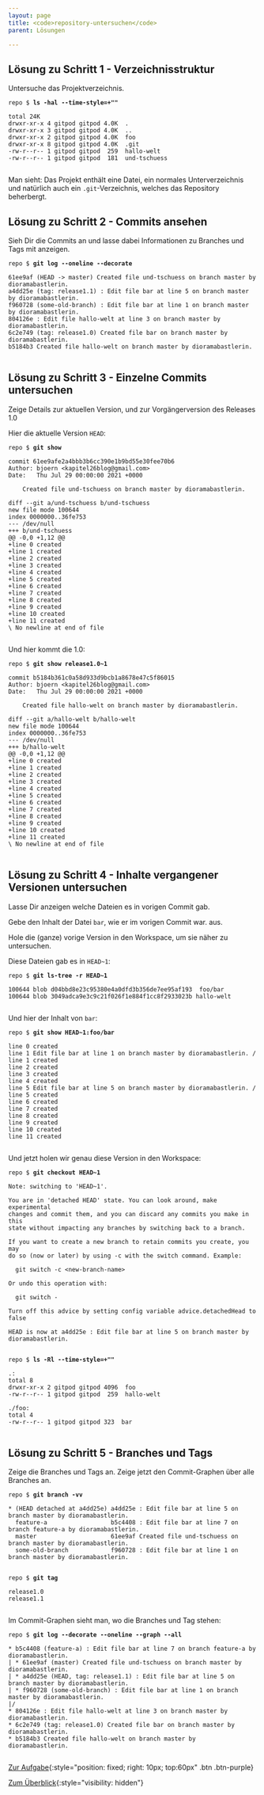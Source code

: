 ```yaml
---
layout: page
title: <code>repository-untersuchen</code>
parent: Lösungen

---
```

## Lösung zu Schritt 1 - Verzeichnisstruktur

Untersuche das Projektverzeichnis.


<pre><code>repo $ <b>ls -hal --time-style=+&quot;&quot;</b><br><br>total 24K<br>drwxr-xr-x 4 gitpod gitpod 4.0K  .<br>drwxr-xr-x 3 gitpod gitpod 4.0K  ..<br>drwxr-xr-x 2 gitpod gitpod 4.0K  foo<br>drwxr-xr-x 8 gitpod gitpod 4.0K  .git<br>-rw-r--r-- 1 gitpod gitpod  259  hallo-welt<br>-rw-r--r-- 1 gitpod gitpod  181  und-tschuess<br><br></code></pre>


Man sieht: Das Projekt enthält eine Datei, ein normales Unterverzeichnis
und natürlich auch ein `.git`-Verzeichnis, welches das Repository beherbergt.

## Lösung zu Schritt 2 - Commits ansehen

Sieh Dir die Commits an und lasse dabei Informationen 
zu Branches und Tags mit anzeigen.


<pre><code>repo $ <b>git log --oneline --decorate</b><br><br>61ee9af (HEAD -&gt; master) Created file und-tschuess on branch master by dioramabastlerin.<br>a4dd25e (tag: release1.1) : Edit file bar at line 5 on branch master by dioramabastlerin.<br>f960728 (some-old-branch) : Edit file bar at line 1 on branch master by dioramabastlerin.<br>804126e : Edit file hallo-welt at line 3 on branch master by dioramabastlerin.<br>6c2e749 (tag: release1.0) Created file bar on branch master by dioramabastlerin.<br>b5184b3 Created file hallo-welt on branch master by dioramabastlerin.<br><br></code></pre>


## Lösung zu Schritt 3 - Einzelne Commits untersuchen

Zeige Details zur aktuellen Version,
und zur Vorgängerversion des Releases 1.0


Hier die aktuelle Version `HEAD`:


<pre><code>repo $ <b>git show</b><br><br>commit 61ee9afe2a4bbb3b6cc390e1b9bd55e30fee70b6<br>Author: bjoern &lt;kapitel26blog@gmail.com&gt;<br>Date:   Thu Jul 29 00:00:00 2021 +0000<br><br>    Created file und-tschuess on branch master by dioramabastlerin.<br><br>diff --git a/und-tschuess b/und-tschuess<br>new file mode 100644<br>index 0000000..36fe753<br>--- /dev/null<br>+++ b/und-tschuess<br>@@ -0,0 +1,12 @@<br>+line 0 created<br>+line 1 created<br>+line 2 created<br>+line 3 created<br>+line 4 created<br>+line 5 created<br>+line 6 created<br>+line 7 created<br>+line 8 created<br>+line 9 created<br>+line 10 created<br>+line 11 created<br>\ No newline at end of file<br><br></code></pre>



Und hier kommt die 1.0:


<pre><code>repo $ <b>git show release1.0~1</b><br><br>commit b5184b361c0a58d933d9bcb1a8678e47c5f86015<br>Author: bjoern &lt;kapitel26blog@gmail.com&gt;<br>Date:   Thu Jul 29 00:00:00 2021 +0000<br><br>    Created file hallo-welt on branch master by dioramabastlerin.<br><br>diff --git a/hallo-welt b/hallo-welt<br>new file mode 100644<br>index 0000000..36fe753<br>--- /dev/null<br>+++ b/hallo-welt<br>@@ -0,0 +1,12 @@<br>+line 0 created<br>+line 1 created<br>+line 2 created<br>+line 3 created<br>+line 4 created<br>+line 5 created<br>+line 6 created<br>+line 7 created<br>+line 8 created<br>+line 9 created<br>+line 10 created<br>+line 11 created<br>\ No newline at end of file<br><br></code></pre>


## Lösung zu Schritt 4 - Inhalte vergangener Versionen untersuchen

Lasse Dir anzeigen welche Dateien es in vorigen Commit gab.

Gebe den Inhalt der Datei `bar`,  wie er im vorigen Commit war. aus.

Hole die (ganze) vorige Version in den Workspace, um sie näher zu untersuchen.


Diese Dateien gab es in `HEAD~1`:


<pre><code>repo $ <b>git ls-tree -r HEAD~1</b><br><br>100644 blob d04bbd8e23c95380e4a0dfd3b356de7ee95af193	foo/bar<br>100644 blob 3049adca9e3c9c21f026f1e884f1cc8f2933023b	hallo-welt<br><br></code></pre>



Und hier der Inhalt von `bar`:


<pre><code>repo $ <b>git show HEAD~1:foo/bar</b><br><br>line 0 created<br>line 1 Edit file bar at line 1 on branch master by dioramabastlerin. / line 1 created<br>line 2 created<br>line 3 created<br>line 4 created<br>line 5 Edit file bar at line 5 on branch master by dioramabastlerin. / line 5 created<br>line 6 created<br>line 7 created<br>line 8 created<br>line 9 created<br>line 10 created<br>line 11 created<br><br></code></pre>



Und jetzt holen wir genau diese Version in den Workspace:


<pre><code>repo $ <b>git checkout HEAD~1</b><br><br>Note: switching to 'HEAD~1'.<br><br>You are in 'detached HEAD' state. You can look around, make experimental<br>changes and commit them, and you can discard any commits you make in this<br>state without impacting any branches by switching back to a branch.<br><br>If you want to create a new branch to retain commits you create, you may<br>do so (now or later) by using -c with the switch command. Example:<br><br>  git switch -c &lt;new-branch-name&gt;<br><br>Or undo this operation with:<br><br>  git switch -<br><br>Turn off this advice by setting config variable advice.detachedHead to false<br><br>HEAD is now at a4dd25e : Edit file bar at line 5 on branch master by dioramabastlerin.<br><br></code></pre>



<pre><code>repo $ <b>ls -Rl --time-style=+&quot;&quot;</b><br><br>.:<br>total 8<br>drwxr-xr-x 2 gitpod gitpod 4096  foo<br>-rw-r--r-- 1 gitpod gitpod  259  hallo-welt<br><br>./foo:<br>total 4<br>-rw-r--r-- 1 gitpod gitpod 323  bar<br><br></code></pre>


## Lösung zu Schritt 5 - Branches und Tags

Zeige die Branches und Tags an.
Zeige jetzt den Commit-Graphen über alle Branches an.


<pre><code>repo $ <b>git branch -vv</b><br><br>* (HEAD detached at a4dd25e) a4dd25e : Edit file bar at line 5 on branch master by dioramabastlerin.<br>  feature-a                  b5c4408 : Edit file bar at line 7 on branch feature-a by dioramabastlerin.<br>  master                     61ee9af Created file und-tschuess on branch master by dioramabastlerin.<br>  some-old-branch            f960728 : Edit file bar at line 1 on branch master by dioramabastlerin.<br><br></code></pre>



<pre><code>repo $ <b>git tag</b><br><br>release1.0<br>release1.1<br><br></code></pre>


Im Commit-Graphen sieht man, wo die Branches und Tag stehen:


<pre><code>repo $ <b>git log --decorate --oneline --graph --all</b><br><br>* b5c4408 (feature-a) : Edit file bar at line 7 on branch feature-a by dioramabastlerin.<br>| * 61ee9af (master) Created file und-tschuess on branch master by dioramabastlerin.<br>| * a4dd25e (HEAD, tag: release1.1) : Edit file bar at line 5 on branch master by dioramabastlerin.<br>| * f960728 (some-old-branch) : Edit file bar at line 1 on branch master by dioramabastlerin.<br>|/  <br>* 804126e : Edit file hallo-welt at line 3 on branch master by dioramabastlerin.<br>* 6c2e749 (tag: release1.0) Created file bar on branch master by dioramabastlerin.<br>* b5184b3 Created file hallo-welt on branch master by dioramabastlerin.<br><br></code></pre>


[Zur Aufgabe](aufgabe-repository-untersuchen.html){:style="position: fixed; right: 10px; top:60px" .btn .btn-purple}

[Zum Überblick](../../ueberblick.html){:style="visibility: hidden"}

